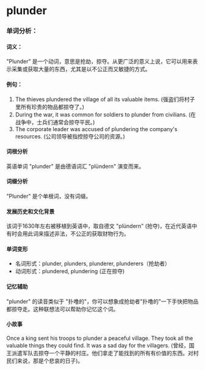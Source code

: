 # plunder

### 单词分析：

  

#### 词义：

  

"Plunder" 是一个动词，意思是抢劫，掠夺。从更广泛的意义上说，它可以用来表示采集或获取大量的东西，尤其是以不公正而又敏捷的方式。

  

#### 例句：

  

1.  The thieves plundered the village of all its valuable items. (强盗们将村子里所有珍贵的物品都掠夺了。)
2.  During the war, it was common for soldiers to plunder from civilians. (在战争中，士兵们通常会掠夺平民。)
3.  The corporate leader was accused of plundering the company's resources. (公司领导被指控掠夺公司的资源。)

  

#### 词根分析

  

英语单词 "plunder" 是由德语词汇 "plündern" 演变而来。

  

#### 词缀分析

  

"Plunder" 是个单根词，没有词缀。

  

#### 发展历史和文化背景

  

该词于1630年左右被移植到英语中，取自德文 "plündern" (抢夺)，在近代英语中有时会用此词来描述非法，不公正的获取财物行为。

  

#### 单词变形

  

*   名词形式：plunder, plunders, plunderer, plunderers（抢劫者）
*   动词形式：plundered, plundering (正在掠夺)

  

#### 记忆辅助

  

"plunder" 的读音类似于 "扑噜的"，你可以想象成抢劫者"扑噜的"一下手快把物品都掠夺走。这种联想法可以帮助你记忆这个词。

  

#### 小故事

  

Once a king sent his troops to plunder a peaceful village. They took all the valuable things they could find. It was a sad day for the villagers. (曾经，国王派遣军队去掠夺一个平静的村庄。他们拿走了能找到的所有有价值的东西。对村民们来说，那是个悲哀的日子)。
